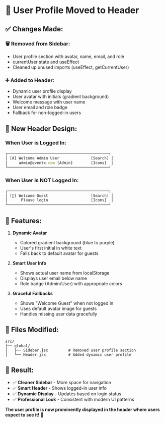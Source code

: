 # 🔄 User Profile Moved to Header

## ✅ **Changes Made:**

### **🗑️ Removed from Sidebar:**
- User profile section with avatar, name, email, and role
- currentUser state and useEffect
- Cleaned up unused imports (useEffect, getCurrentUser)

### **➕ Added to Header:**
- Dynamic user profile display
- User avatar with initials (gradient background)
- Welcome message with user name
- User email and role badge
- Fallback for non-logged-in users

## 🎨 **New Header Design:**

### **When User is Logged In:**
```jsx
┌─────────────────────────────────────────────┐
│ [A] Welcome Admin User              [Search] │
│     admin@eventx.com [Admin]        [Icons]  │
└─────────────────────────────────────────────┘
```

### **When User is NOT Logged In:**
```jsx
┌─────────────────────────────────────────────┐
│ [👤] Welcome Guest                   [Search] │
│      Please login                   [Icons]  │
└─────────────────────────────────────────────┘
```

## 🚀 **Features:**

1. **Dynamic Avatar**
   - Colored gradient background (blue to purple)
   - User's first initial in white text
   - Falls back to default avatar for guests

2. **Smart User Info**
   - Shows actual user name from localStorage
   - Displays user email below name
   - Role badge (Admin/User) with appropriate colors

3. **Graceful Fallbacks**
   - Shows "Welcome Guest" when not logged in
   - Uses default avatar image for guests
   - Handles missing user data gracefully

## 📁 **Files Modified:**

```
src/
├── global/
│   ├── Sidebar.jsx         # Removed user profile section
│   └── Header.jsx          # Added dynamic user profile
```

## 🎯 **Result:**

- ✅ **Cleaner Sidebar** - More space for navigation
- ✅ **Smart Header** - Shows logged-in user info
- ✅ **Dynamic Display** - Updates based on login status
- ✅ **Professional Look** - Consistent with modern UI patterns

**The user profile is now prominently displayed in the header where users expect to see it!** 🎉
